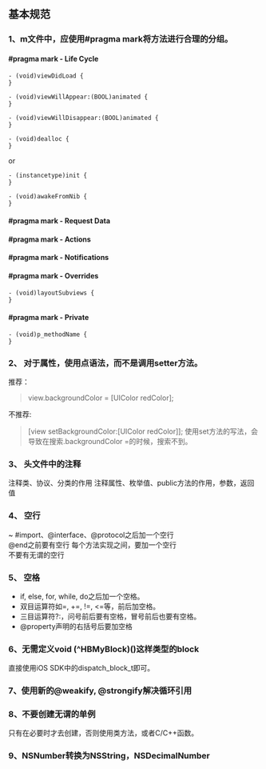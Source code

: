 ## 基本规范
### 1、m文件中，应使用#pragma mark将方法进行合理的分组。
#### #pragma mark - Life Cycle
```
- (void)viewDidLoad {
}

- (void)viewWillAppear:(BOOL)animated {
}

- (void)viewWillDisappear:(BOOL)animated {
}

- (void)dealloc {
}
```
or

```
- (instancetype)init {
}

- (void)awakeFromNib {
}
```

#### #pragma mark - Request Data

#### #pragma mark - Actions

#### #pragma mark - Notifications

#### #pragma mark - Overrides
```
- (void)layoutSubviews {
}
```
#### #pragma mark - Private
```
- (void)p_methodName {
}
```

### 2、 对于属性，使用点语法，而不是调用setter方法。
推荐：
>view.backgroundColor = [UIColor redColor];

不推荐:
>[view setBackgroundColor:[UIColor redColor]];
使用set方法的写法，会导致在搜索.backgroundColor =的时候，搜索不到。

### 3、 头文件中的注释
注释类、协议、分类的作用
注释属性、枚举值、public方法的作用，参数，返回值

### 4、 空行
~  #import、@interface、@protocol之后加一个空行		
@end之前要有空行
每个方法实现之间，要加一个空行		
不要有无谓的空行

### 5、 空格
- if, else, for, while, do之后加一个空格。
- 双目运算符如=, +=, !=, <=等，前后加空格。
- 三目运算符?:，问号前后要有空格，冒号前后也要有空格。
- @property声明的右括号后要加空格

### 6、无需定义void (^HBMyBlock)()这样类型的block
直接使用iOS SDK中的dispatch_block_t即可。

### 7、使用新的@weakify, @strongify解决循环引用

### 8、不要创建无谓的单例
只有在必要时才去创建，否则使用类方法，或者C/C++函数。

### 9、NSNumber转换为NSString，NSDecimalNumber
